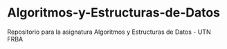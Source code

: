 # Algoritmos-y-Estructuras-de-Datos
Repositorio para la asignatura Algoritmos y Estructuras de Datos - UTN FRBA
